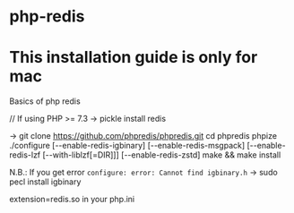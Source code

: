 # php-redis
# This installation guide is only for mac

Basics of php redis

// If using PHP >= 7.3
-> pickle install redis


-> git clone https://github.com/phpredis/phpredis.git
cd phpredis
phpize
./configure [--enable-redis-igbinary] [--enable-redis-msgpack] [--enable-redis-lzf [--with-liblzf[=DIR]]] [--enable-redis-zstd]
make && make install


N.B.: If you get error `configure: error: Cannot find igbinary.h`
-> sudo pecl install igbinary


extension=redis.so in your php.ini